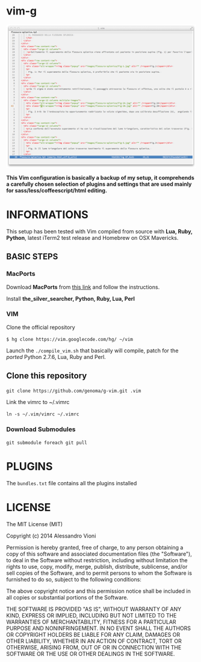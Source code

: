 vim-g
=====

![genoma's vim](screen.png)

**This Vim configuration is basically a backup of my setup, it comprehends a carefully chosen selection of plugins and settings that are used mainly for sass/less/coffeescript/html editing.**

# INFORMATIONS

This setup has been tested with Vim compiled from source with **Lua, Ruby, Python**, latest iTerm2 test release and Homebrew on OSX Mavericks.

## BASIC STEPS

### MacPorts
Download **MacPorts** from [this link](http://www.macports.org/) and follow the instructions.

Install **the_silver_searcher, Python, Ruby, Lua, Perl**

### VIM
Clone the official repository

`$ hg clone https://vim.googlecode.com/hg/ ~/vim`

Launch the `./compile_vim.sh` that basically will compile, patch for the _ported_ Python 2.7.6, Lua, Ruby and Perl.

## Clone this repository

`git clone https://github.com/genoma/g-vim.git .vim`

Link the vimrc to ~/.vimrc

`ln -s ~/.vim/vimrc ~/.vimrc`

### Download Submodules

`git submodule foreach git pull`

# PLUGINS

The `bundles.txt` file contains all the plugins installed

# LICENSE
The MIT License (MIT)

Copyright (c) 2014 Alessandro Vioni

Permission is hereby granted, free of charge, to any person obtaining a copy of
this software and associated documentation files (the "Software"), to deal in
the Software without restriction, including without limitation the rights to
use, copy, modify, merge, publish, distribute, sublicense, and/or sell copies of
the Software, and to permit persons to whom the Software is furnished to do so,
subject to the following conditions:

The above copyright notice and this permission notice shall be included in all
copies or substantial portions of the Software.

THE SOFTWARE IS PROVIDED "AS IS", WITHOUT WARRANTY OF ANY KIND, EXPRESS OR
IMPLIED, INCLUDING BUT NOT LIMITED TO THE WARRANTIES OF MERCHANTABILITY, FITNESS
FOR A PARTICULAR PURPOSE AND NONINFRINGEMENT. IN NO EVENT SHALL THE AUTHORS OR
COPYRIGHT HOLDERS BE LIABLE FOR ANY CLAIM, DAMAGES OR OTHER LIABILITY, WHETHER
IN AN ACTION OF CONTRACT, TORT OR OTHERWISE, ARISING FROM, OUT OF OR IN
CONNECTION WITH THE SOFTWARE OR THE USE OR OTHER DEALINGS IN THE SOFTWARE.
